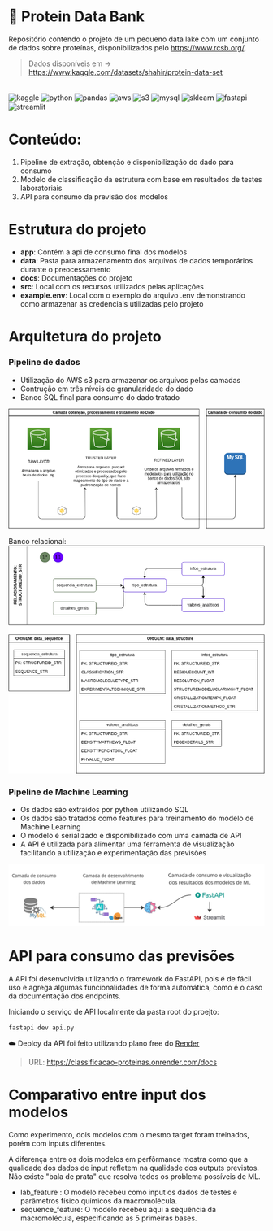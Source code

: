 # 🧬 Protein Data Bank

Repositório contendo o projeto de um pequeno data lake com um conjunto de dados sobre proteínas, disponibilizados pelo https://www.rcsb.org/.

> Dados disponíveis em -> https://www.kaggle.com/datasets/shahir/protein-data-set

<div style="display: inline_block"><br>
  <img align="center" alt="kaggle" height="50" width="60" src="https://cdn.jsdelivr.net/gh/devicons/devicon@latest/icons/kaggle/kaggle-original-wordmark.svg">   
  <img align="center" alt="python" height="50" width="60" src="https://cdn.jsdelivr.net/gh/devicons/devicon/icons/python/python-original.svg">
  <img align="center" alt="pandas" height="50" width="60" src="https://cdn.jsdelivr.net/gh/devicons/devicon/icons/pandas/pandas-original.svg">
  <img align="center" alt="aws" height="50" width="60" src="https://cdn.jsdelivr.net/gh/devicons/devicon@latest/icons/amazonwebservices/amazonwebservices-original-wordmark.svg">
  <img align="center" alt="s3" height="50" width="60" src="https://cdn.worldvectorlogo.com/logos/amazon-s3-simple-storage-service.svg">
  <img align="center" alt="mysql" height="50" width="60" src="https://cdn.jsdelivr.net/gh/devicons/devicon/icons/mysql/mysql-original-wordmark.svg">
  <img align="center" alt="sklearn" height="50" width="60" src="https://cdn.jsdelivr.net/gh/devicons/devicon@latest/icons/scikitlearn/scikitlearn-original.svg"> 
  <img align="center" alt="fastapi" height="50" width="60" src="https://cdn.jsdelivr.net/gh/devicons/devicon@latest/icons/fastapi/fastapi-original-wordmark.svg">
  <img align="center" alt="streamlit" height="50" width="60" src="https://cdn.jsdelivr.net/gh/devicons/devicon@latest/icons/streamlit/streamlit-original.svg"> 
</div>       


# Conteúdo:
1. Pipeline de extração, obtenção e disponibilização do dado para consumo
2. Modelo de classificação da estrutura com base em resultados de testes laboratoriais
3. API para consumo da previsão dos modelos
 
# Estrutura do projeto

- **app**: Contém a api de consumo final dos modelos
- **data**: Pasta para armazenamento dos arquivos de dados temporários durante o preocessamento
- **docs**: Documentações do projeto
- **src**: Local com os recursos utilizados pelas aplicações
- **example.env**: Local com o exemplo do arquivo .env demonstrando como armazenar as credenciais utilizadas pelo projeto


# Arquitetura do projeto

### Pipeline de dados
- Utilização do AWS s3 para armazenar os arquivos pelas camadas
- Contrução em três níveis de granularidade do dado
- Banco SQL final para consumo do dado tratado

![arch](./docs/img/arch.png)


 Banco relacional:
![database](./docs/img/database.png)


### Pipeline de Machine Learning
- Os dados são extraídos por python utilizando SQL
- Os dados são tratados como features para treinamento do modelo de Machine Learning
- O modelo é serializado e disponibilizado com uma camada de API
- A API é utilizada para alimentar uma ferramenta de visualização facilitando a utilização e experimentação das previsões

![arch_ml](./docs/img/arch_ml.jpg)


# API para consumo das previsões

A API foi desenvolvida utilizando o framework do FastAPI, pois é de fácil uso e agrega algumas funcionalidades de forma automática, como é o caso da documentação dos endpoints.

 Iniciando o serviço de API localmente da pasta root do proejto:
``` cmd:
fastapi dev api.py
```

☁️ Deploy da API foi feito utilizando plano free do [Render](https://render.com/)

> URL: https://classificacao-proteinas.onrender.com/docs


# Comparativo entre input dos modelos

Como experimento, dois modelos com o mesmo target foram treinados, porém com inputs diferentes. 

A diferença entre os dois modelos em perfôrmance mostra como que a qualidade dos dados de input refletem na qualidade dos outputs previstos. Não existe "bala de prata" que resolva todos os problema possíveis de ML.

- lab_feature : O modelo recebeu como input os dados de testes e parâmetros físico químicos da macromolécula.
- sequence_feature: O modelo recebeu aqui a sequência da macromolécula, especificando as 5 primeiras bases.